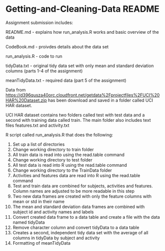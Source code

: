 Getting-and-Cleaning-Data README
====================================
Assignment submission includes:

README.md - explains how run_analysis.R works and basic overview of the data

CodeBook.md - proivdes details about the data set

run_analysis.R - code to run

tidyData.txt - original tidy data set with only mean and standard deviation columns (parts 1-4 of the assignment)

meanTidyData.txt - required data (part 5 of the assignment)

Data from https://d396qusza40orc.cloudfront.net/getdata%2Fprojectfiles%2FUCI%20HAR%20Dataset.zip  has been download and saved in a folder called UCI HAR dataset.

UCI HAR dataset contains two folders called test with test data and a second with training data called train. The main folder also includes text files features.txt and activity.txt

R script called run_analysis.R that does the following:

1. Set up a list of directories
2. Change working directory to train folder
3. All train data is read into using the read.table command
4. Change working directory to test folder
5. All test data is read into R using the read.table command 
6. Change working directory to the TrainData folder
7. Activities and features data are read into R using the read.table command
8. Test and train data are combined for subjects, activities and features. Column names are adjusted to be more readable in this step
9. Two new data frames are created with only the feature columns with mean or std in their name
10. The mean and standard deviation data frames are combined with subject id and activity names and labels
11. Convert created data frame to a data table and create a file with the data named tidyData
12. Remove character column and convert tidyData to a data table
13. Creates a second, independent tidy data set with the average of all columns in tidyData by subject and activity
14. Formatting of meanTidyData
